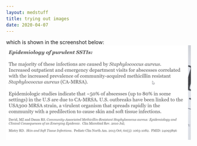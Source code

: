 ```yaml
---
layout: medstuff
title: trying out images
date: 2020-04-07
---
```



which is shown in the screenshot below:
![My helpful screenshot](/assets/chrome_V5rwLTdVHI.png)
